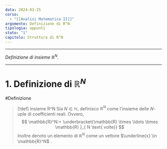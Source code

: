 ```yaml
---
data: 2024-03-25
corso:
  - "[[Analisi Matematica II]]"
argomento: Definizione di R^N
tipologia: appunti
stato: "1"
capitolo: Struttura di R^N
---
```

- - -
*Definizione di insieme $\mathbb{R}^N$.*
- - -
# 1. Definizione di $\mathbb{R}^N$
#Definizione 
> [!def] Insieme R^N
> Sia $N \in \mathbb{N}$, definisco $\mathbb{R}^N$ come l'insieme delle $N$-uple di coefficienti reali. Ovvero,
> $$
> \mathbb{R}^N:= \underbracket{\mathbb{R} \times \ldots \times \mathbb{R} }_{ N \text{ volte}}
> $$
> Inoltre denoto un elemento di $\mathbb{R}^N$ come un vettore $\underline{x} \in \mathbb{R}^N$ .

